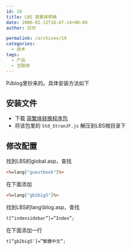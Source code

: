 ```yaml
---
id: 19
title: LBS 简繁体转换
date: 2006-02-12T16:07:14+00:00
author: 愆伏

permalink: /archives/19
categories:
  - 技术
tags:
  - 产品
  - 互联网
---
```

PJblog里抄来的。具体安装方法如下

## 安装文件

- 下载 [简繁体转换程序包](/wp-content/uploads/200602/12_172751_script.rar)
- 将该包里的 `Std_StranJF.js` 解压到LBS根目录下

## 修改配置

找到LBS的global.asp，查找

```asp
<%=lang["guestbook"]%>
```
在下面添加

```asp
<%=lang["gb2big5"]%>
```

找到LBS的lang\blog.asp，查找

```asp
t[“indexsidebar”]=”Index”;
```

在下面添加一行

```asp
t[“gb2big5″]=”繁體中文”;
```